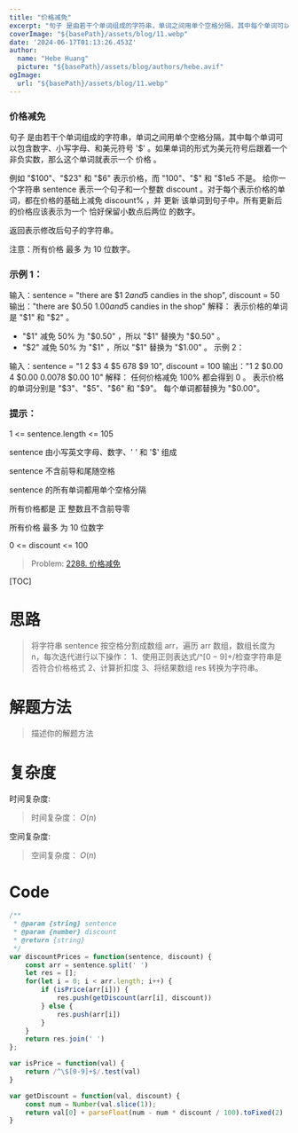```yaml
---
title: "价格减免"
excerpt: "句子 是由若干个单词组成的字符串，单词之间用单个空格分隔，其中每个单词可以包含数字、小写字母、和美元符号 '$' 。如果单词的形式为美元符号后跟着一个非负实数，那么这个单词就表示一个 价格 。"
coverImage: "${basePath}/assets/blog/11.webp"
date: '2024-06-17T01:13:26.453Z'
author:
  name: "Hebe Huang"
  picture: "${basePath}/assets/blog/authors/hebe.avif"
ogImage:
  url: "${basePath}/assets/blog/11.webp"
---
```


### 价格减免

句子 是由若干个单词组成的字符串，单词之间用单个空格分隔，其中每个单词可以包含数字、小写字母、和美元符号 '$' 。如果单词的形式为美元符号后跟着一个非负实数，那么这个单词就表示一个 价格 。

例如 "$100"、"$23" 和 "$6" 表示价格，而 "100"、"$" 和 "$1e5 不是。
给你一个字符串 sentence 表示一个句子和一个整数 discount 。对于每个表示价格的单词，都在价格的基础上减免 discount% ，并 更新 该单词到句子中。所有更新后的价格应该表示为一个 恰好保留小数点后两位 的数字。

返回表示修改后句子的字符串。

注意：所有价格 最多 为  10 位数字。

 

### 示例 1：

输入：sentence = "there are $1 $2 and 5$ candies in the shop", discount = 50
输出："there are $0.50 $1.00 and 5$ candies in the shop"
解释：
表示价格的单词是 "$1" 和 "$2" 。 
- "$1" 减免 50% 为 "$0.50" ，所以 "$1" 替换为 "$0.50" 。
- "$2" 减免 50% 为 "$1" ，所以 "$1" 替换为 "$1.00" 。
示例 2：

输入：sentence = "1 2 $3 4 $5 $6 7 8$ $9 $10$", discount = 100
输出："1 2 $0.00 4 $0.00 $0.00 7 8$ $0.00 $10$"
解释：
任何价格减免 100% 都会得到 0 。
表示价格的单词分别是 "$3"、"$5"、"$6" 和 "$9"。
每个单词都替换为 "$0.00"。
 

### 提示：

 1 <= sentence.length <= 105

 sentence 由小写英文字母、数字、' ' 和 '$' 组成

sentence 不含前导和尾随空格

sentence 的所有单词都用单个空格分隔

所有价格都是 正 整数且不含前导零

所有价格 最多 为  10 位数字

0 <= discount <= 100


> Problem: [2288. 价格减免](https://leetcode.cn/problems/apply-discount-to-prices/description/)

[TOC]

# 思路

> 将字符串 sentence 按空格分割成数组 arr，遍历 arr 数组，数组长度为 n，每次迭代进行以下操作：
1、使用正则表达式/^$[0-9]+$/检查字符串是否符合价格格式
2、计算折扣度
3、将结果数组 res 转换为字符串。

# 解题方法

> 描述你的解题方法

# 复杂度

时间复杂度:
> 时间复杂度： $O(n)$

空间复杂度:
> 空间复杂度： $O(n)$



# Code
```JavaScript []
/**
 * @param {string} sentence
 * @param {number} discount
 * @return {string}
 */
var discountPrices = function(sentence, discount) {
    const arr = sentence.split(' ')
    let res = [];
    for(let i = 0; i < arr.length; i++) {
        if (isPrice(arr[i])) {
            res.push(getDiscount(arr[i], discount))
        } else {
            res.push(arr[i])
        }
    }
    return res.join(' ')
};

var isPrice = function(val) {
    return /^\$[0-9]+$/.test(val)
}

var getDiscount = function(val, discount) {
    const num = Number(val.slice(1));
    return val[0] + parseFloat(num - num * discount / 100).toFixed(2)
}
```
  
